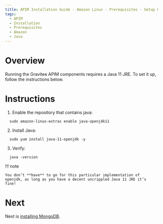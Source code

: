 ```yaml
---
title: APIM Installation Guide - Amazon Linux - Prerequisites - Setup Gravitee YUM repository
tags:
  - APIM
  - Installation
  - Prerequisites
  - Amazon
  - Java
---
```


# Overview

Running the Gravitee APIM components requires a Java 11 JRE. To set it up, follow the instructions below.

# Instructions

1.  Enable the repository that contains java:

```
  sudo amazon-linux-extras enable java-openjdk11
```

2.  Install Java:

```
  sudo yum install java-11-openjdk -y
```

3.  Verify:

```
  java -version
```

!!! note

    You don’t **have** to go for this particular implementation of openjdk, as long as you have a decent uncrippled Java 11 JRE it’s fine!

# Next

Next is [installing MongoDB](installation-guide-amazon-prerequisite-mongodb.md).
